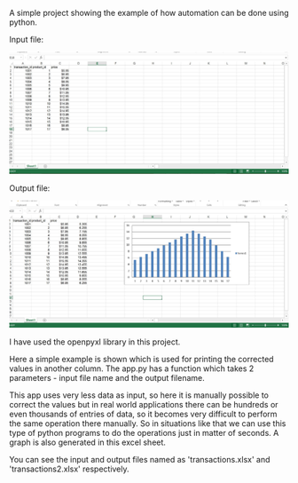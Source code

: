 A simple project showing the example of how automation can be done using python.

Input file:

![picture](Screenshots/Ss_input-file.jpg)

Output file:

![picture](Screenshots/Ss_output-file.jpg)

I have used the openpyxl library in this project.


Here a simple example is shown which is used for printing the corrected values in another column.
The app.py has a function which takes 2 parameters - input file name and the output filename.


This app uses very less data as input, so here it is manually possible to correct the values but in real world applications there can be hundreds or even thousands of entries of data, so it becomes very difficult to perform the same operation there manually. So in situations like that we can use this type of python programs to do the operations just in matter of seconds. 
A graph is also generated in this excel sheet.

You can see the input and output files named as 'transactions.xlsx' and 'transactions2.xlsx' respectively.